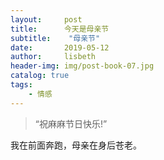 ```yaml
---
layout:     post
title:      今天是母亲节
subtitle:    "母亲节"
date:       2019-05-12
author:     lisbeth
header-img: img/post-book-07.jpg
catalog: true
tags:
    - 情感
---
```


> “祝麻麻节日快乐!”

我在前面奔跑，母亲在身后苍老。
